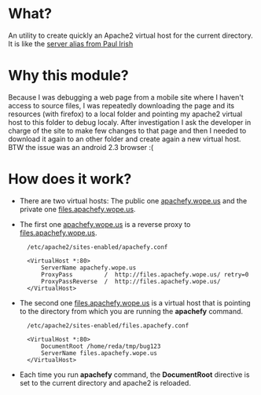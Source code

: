 # What?
An utility to create quickly an Apache2 virtual host for the current directory. It is like the [server alias from Paul Irish](https://gist.github.com/JeffreyWay/1525217)

# Why this module?

Because I was debugging a web page from a mobile site where I haven't access to source files, 
I was repeatedly downloading the page and its resources (with firefox) to a local folder 
and pointing my apache2 virtual host to this folder to debug localy. 
After investigation I ask the developer in charge of the site to make few changes to that page and then I needed to download it again 
to an other folder and create again a new virtual host. BTW the issue was an android 2.3 browser :(

# How does it work?


- There are two virtual hosts: The public one [apachefy.wope.us](apachefy.wope.us) and the private one [files.apachefy.wope.us](files.apachefy.wope.us).

- The first one [apachefy.wope.us](apachefy.wope.us) is a reverse proxy to [files.apachefy.wope.us](files.apachefy.wope.us).

		/etc/apache2/sites-enabled/apachefy.conf

		<VirtualHost *:80>
		    ServerName apachefy.wope.us
		    ProxyPass         /  http://files.apachefy.wope.us/ retry=0
		    ProxyPassReverse  /  http://files.apachefy.wope.us/
		</VirtualHost>


- The second one [files.apachefy.wope.us](files.apachefy.wope.us) is a virtual host that is pointing to the directory from which you are running the **apachefy** command.

		/etc/apache2/sites-enabled/files.apachefy.conf

		<VirtualHost *:80>
		    DocumentRoot /home/reda/tmp/bug123
		    ServerName files.apachefy.wope.us
		</VirtualHost>


- Each time you run **apachefy** command, the **DocumentRoot** directive is set to the current directory and apache2 is reloaded.

